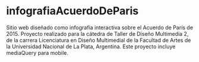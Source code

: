 # infografiaAcuerdoDeParis
Sitio web diseñado como infografía interactiva sobre el Acuerdo de París de 2015. Proyecto realizado para la cátedra de Taller de Diseño Multimedia 2, de la carrera Licenciatura en Diseño Multimedial de la Facultad de Artes de la Universidad Nacional de La Plata, Argentina. Este proyecto incluye mediaQuery para mobile.
